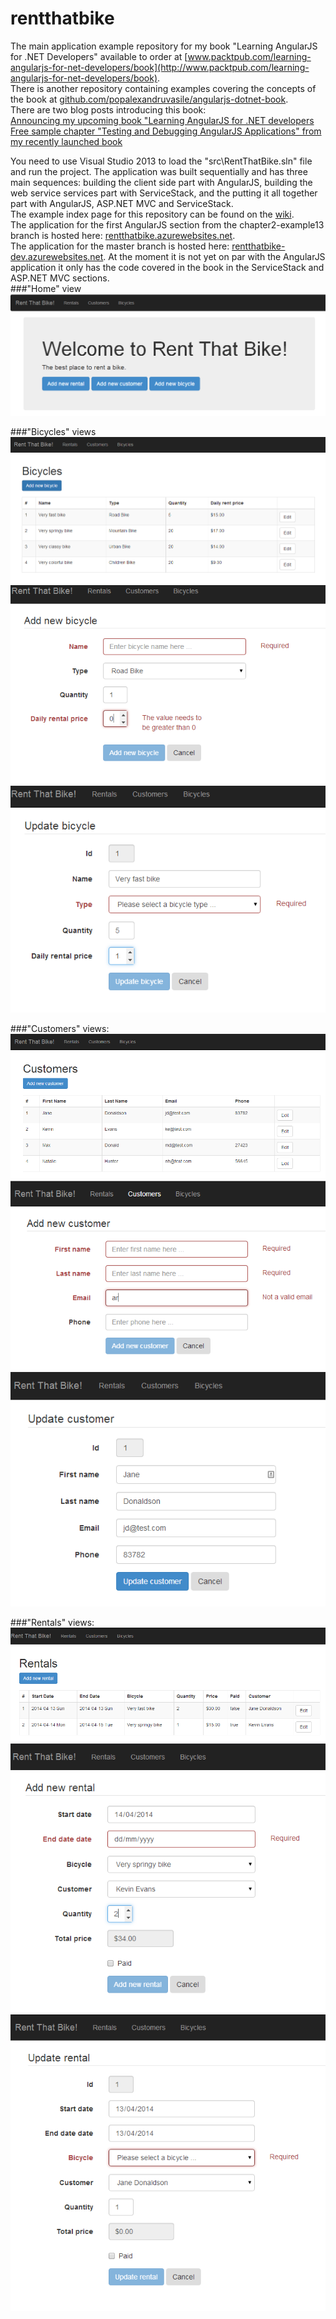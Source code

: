 rentthatbike
============

The main application example repository for my book "Learning AngularJS for .NET Developers" available to order at  [www.packtpub.com/learning-angularjs-for-net-developers/book](http://www.packtpub.com/learning-angularjs-for-net-developers/book).  
There is another repository containing examples covering the concepts of the book at [github.com/popalexandruvasile/angularjs-dotnet-book](https://github.com/popalexandruvasile/angularjs-dotnet-book).  
There are two blog posts introducing this book:  
[Announcing my upcoming book "Learning AngularJS for .NET developers](http://alexvpop.blogspot.co.uk/2014/06/announcing-learning-angularjs-dotnet.html)  
[Free sample chapter "Testing and Debugging AngularJS Applications" from my recently launched book](http://alexvpop.blogspot.com/2014/07/free-sample-chapter-testing-angularjs.html)  

You need to use Visual Studio 2013 to load the "src\RentThatBike.sln" file and run the project.
The application was built sequentially and has three main sequences: building the client side part with AngularJS, building the web service services part with ServiceStack, and the putting it all together part with AngularJS, ASP.NET MVC and ServiceStack.  
The example index page for this repository can be found on the [wiki](https://github.com/popalexandruvasile/rentthatbike/wiki).  
The application for the first AngularJS section from the chapter2-example13 branch is hosted here: [rentthatbike.azurewebsites.net](http://rentthatbike.azurewebsites.net).  
The application for the master branch is hosted here: [rentthatbike-dev.azurewebsites.net](http://rentthatbike-dev.azurewebsites.net). At the moment it is not yet on par with the AngularJS application it only has the code covered in the book in the ServiceStack and ASP.NET MVC sections.  
###"Home" view  
![Home](/docs/images/home.PNG "Home")

###"Bicycles" views
![Index](/docs/images/bicycles_index.PNG "Index")
![New](/docs/images/bicycles_new.PNG "New")
![Edit](/docs/images/bicycles_edit.PNG "Edit")

###"Customers" views:  
![Index](/docs/images/customers_index.PNG "Index")
![New](/docs/images/customers_new.PNG "New")
![Edit](/docs/images/customers_edit.PNG "Edit")

###"Rentals" views:  
![Index](/docs/images/rentals_index.PNG "Index")
![New](/docs/images/rentals_new.PNG "New")
![Edit](/docs/images/rentals_edit.PNG "Edit")

